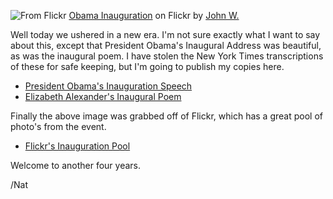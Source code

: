 ![From Flickr](http://farm4.static.flickr.com/3426/3212450709_4623ef1a43.jpg) [Obama Inauguration](http://www.flickr.com/photos/jweiss3/3212450709/in/photostream) on Flickr by [John W.](http://www.flickr.com/photos/jweiss3/)

Well today we ushered in a new era. I'm not sure exactly what I want to say about this, except that President Obama's Inaugural Address was beautiful, as was the inaugural poem. I have stolen the New York Times transcriptions of these for safe keeping, but I'm going to publish my copies here.

*   [President Obama's Inauguration Speech](http://natwelch.com/rand/obama/ObamaInaugeration.html)
*   [Elizabeth Alexander's Inaugural Poem](http://natwelch.com/rand/obama/ObamaInaugeralPoem.html)

Finally the above image was grabbed off of Flickr, which has a great pool of photo's from the event.

*   [Flickr's Inauguration Pool](http://www.flickr.com/groups/inauguration2009/pool/)

Welcome to another four years.

/Nat